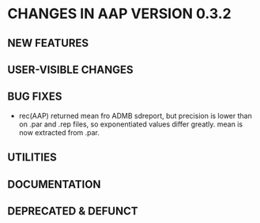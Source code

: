 # CHANGES IN AAP VERSION 0.3.2

## NEW FEATURES

## USER-VISIBLE CHANGES

## BUG FIXES

- rec(AAP) returned mean fro ADMB sdreport, but precision is lower than on
  .par and .rep files, so exponentiated values differ greatly. mean is now
  extracted from .par.

## UTILITIES

## DOCUMENTATION

## DEPRECATED & DEFUNCT
